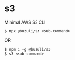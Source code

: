 # s3

Minimal AWS S3 CLI

```shell
$ npx @buzuli/s3 <sub-command>
```

OR

```shell
$ npm i -g @buzuli/s3
$ s3 <sub-command>
```
